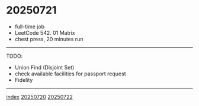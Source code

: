 <head><meta name="viewport" content="width=device-width, initial-scale=1.0, user-scalable=yes" /><meta charset="UTF-8"></head>

# 20250721

- full-time job
- LeetCode 542. 01 Matrix
- chest press, 20 minutes run

---

TODO:

- Union Find (Disjoint Set)
- check available facilities for passport request
- Fidelity

---

[index](../../index.html)
[20250720](20250720.html)
[20250722](20250722.html)

